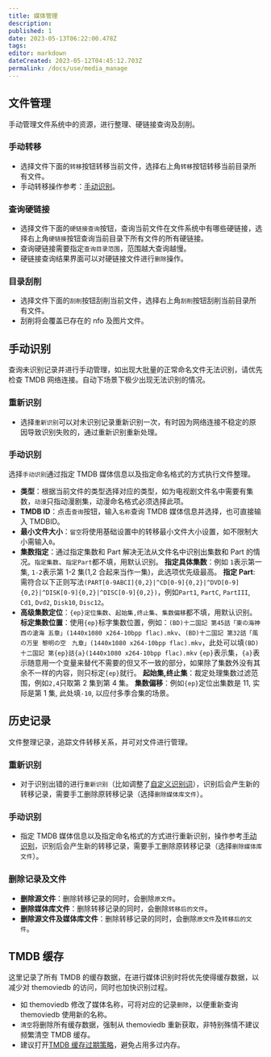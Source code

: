 ```yaml
---
title: 媒体管理
description:
published: 1
date: 2023-05-13T06:22:00.478Z
tags:
editor: markdown
dateCreated: 2023-05-12T04:45:12.703Z
permalink: /docs/use/media_manage
---
```


## 文件管理

手动管理文件系统中的资源，进行整理、硬链接查询及刮削。

### 手动转移

- 选择文件下面的`转移`按钮转移当前文件，选择右上角`转移`按钮转移当前目录所有文件。
- 手动转移操作参考：[手动识别](/docs/use/media_manage/#手动识别)。

### 查询硬链接

- 选择文件下面的`硬链接查询`按钮，查询当前文件在文件系统中有哪些硬链接，选择右上角`硬链接`按钮查询当前目录下所有文件的所有硬链接。
- 查询硬链接需要指定`查询目录范围`，范围越大查询越慢。
- 硬链接查询结果界面可以对硬链接文件进行`删除`操作。

### 目录刮削

- 选择文件下面的`刮削`按钮刮削当前文件，选择右上角`刮削`按钮刮削当前目录所有文件。
- 刮削将会覆盖已存在的 nfo 及图片文件。

## 手动识别

查询未识别记录并进行手动管理，如出现大批量的正常命名文件无法识别，请优先检查 TMDB 网络连接。自动下场景下极少出现无法识别的情况。

### 重新识别

- 选择`重新识别`可以对未识别记录重新识别一次，有时因为网络连接不稳定的原因导致识别失败的，通过重新识别重新处理。

### 手动识别

选择`手动识别`通过指定 TMDB 媒体信息以及指定命名格式的方式执行文件整理。

- **类型**：根据当前文件的类型选择对应的类型，如为电视剧文件名中需要有集数，`动漫`只指动漫剧集，动漫命名格式必须选择此项。
- **TMDB ID**：点击`查询`按钮，输入`名称`查询 TMDB 媒体信息并选择，也可直接输入 TMDBID。
- **最小文件大小**：`留空`将使用基础设置中的转移最小文件大小设置，如不限制大小需输入`0`。
- **集数指定**：通过指定集数和 Part 解决无法从文件名中识别出集数和 Part 的情况。`指定集数`、`指定Part`都不填，用默认识别。
  **指定具体集数**：例如 `1`表示第一集, `1-2`表示第 1-2 集(1,2 合起来当作一集)，此选项优先级最高。
  **指定 Part**: 需符合以下正则写法`(PART[0-9ABCI]{0,2}|^CD[0-9]{0,2}|^DVD[0-9]{0,2}|^DISK[0-9]{0,2}|^DISC[0-9]{0,2})`，例如`Part1`, `PartC`, `PartIII`, `Cd1`, `Dvd2`, `Disk10`, `Disc12`。
- **高级集数定位**：`{ep}定位集数`、`起始集,终止集`、`集数偏移`都不填，用默认识别。
  **标定集数位置**：使用`{ep}`标字集数位置，例如：`(BD)十二国記 第45話「東の海神 西の滄海 五章」(1440x1080 x264-10bpp flac).mkv`、`(BD)十二国記 第32話「風の万里 黎明の空　九章」(1440x1080 x264-10bpp flac).mkv`，此处可以填`(BD)十二国記 第{ep}話{a}(1440x1080 x264-10bpp flac).mkv` `{ep}`表示集，`{a}`表示随意用一个变量来替代不需要的但又不一致的部分，如果除了集数外没有其余不一样的内容，则只标定`{ep}`就行。
  **起始集,终止集**：裁定处理集数过滤范围，例如`2,4`只取第 2 集到第 4 集。
  **集数偏移**：例如`{ep}`定位出集数是 11, 实际是第 1 集, 此处填`-10`, 以应付多季合集的场景。

## 历史记录

文件整理记录，追踪文件转移关系，并可对文件进行管理。

### 重新识别

- 对于识别出错的进行`重新识别`（比如调整了[自定义识别词](/docs/setting/customwords/)），识别后会产生新的转移记录，需要手工删除原转移记录（选择`删除媒体库文件`）。

### 手动识别

- 指定 TMDB 媒体信息以及指定命名格式的方式进行重新识别，操作参考[手动识别](/docs/use/media_manage/#手动识别)，识别后会产生新的转移记录，需要手工删除原转移记录（选择`删除媒体库文件`）。

### 删除记录及文件

- **删除源文件**：删除转移记录的同时，会删除`原文件`。
- **删除媒体库文件**：删除转移记录的同时，会删除`转移后的文件`。
- **删除源文件及媒体库文件**：删除转移记录的同时，会删除`原文件`及`转移后的文件`。

## TMDB 缓存

这里记录了所有 TMDB 的缓存数据，在进行媒体识别时将优先使得缓存数据，以减少对 themoviedb 的访问，同时也加快识别过程。

- 如 themoviedb 修改了媒体名称，可将对应的记录`删除`，以便重新查询 themoviedb 使用新的名称。
- `清空`将删除所有缓存数据，强制从 themoviedb 重新获取，非特别殊情不建议频繁清空 TMDB 缓存。
- 建议打开[TMDB 缓存过期策略](/docs/setting/base/#实验室)，避免占用多过内存。
